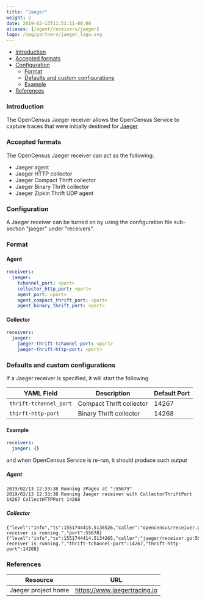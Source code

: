 ```yaml
---
title: "Jaeger"
weight: 2
date: 2019-02-13T11:51:11-08:00
aliases: [/agent/receivers/jaeger]
logo: /img/partners/jaeger_logo.svg
---
```


- [Introduction](#introduction)
- [Accepted formats](#accepted-formats)
- [Configuration](#configuration)
    - [Format](#format)
    - [Defaults and custom configurations](#defaults-and-custom-configurations)
    - [Example](#example)
- [References](#references)

### Introduction
The OpenCensus Jaeger receiver allows the OpenCensus Service to capture traces that were initially destined for [Jaeger](https://www.jaegertracing.io)

### Accepted formats

The OpenCensus Jaeger receiver can act as the following:

* Jaeger agent
* Jaeger HTTP collector
* Jaeger Compact Thrift collector
* Jaeger Binary Thrift collector
* Jaeger Zipkin Thrift UDP agent

### Configuration
A Jaeger receiver can be turned on by using the configuration file sub-section "jaeger" under "receivers".

### Format

#### Agent

```yaml
receivers:
  jaeger:
    tchannel_port: <port>
    collector_http_port: <port>
    agent_port: <port>
    agent_compact_thrift_port: <port>
    agent_binary_thrift_port: <port>
```

#### Collector

```yaml
receivers:
  jaeger:
    jaeger-thrift-tchannel-port: <port>
    jaeger-thrift-http-port: <port>
```

### Defaults and custom configurations

If a Jaeger receiver is specified, it will start the following

YAML Field|Description|Default Port
---|---|---
`thrift-tchannel_port`|Compact Thrift collector|14267
`thirft-http-port`|Binary Thrift collector|14268

#### Example

```yaml
receivers:
  jaeger: {}
```

and when OpenCensus Service is re-run, it should produce such output

##### Agent

```shell
2019/02/13 12:33:38 Running zPages at ":55679"
2019/02/13 12:33:38 Running Jaeger receiver with CollectorThriftPort 14267 CollectHTTPPort 14268
```

##### Collector

```shell
{"level":"info","ts":1551744415.5136526,"caller":"opencensus/receiver.go:62","msg":"OpenCensus receiver is running.","port":55678}
{"level":"info","ts":1551744414.5134265,"caller":"jaeger/receiver.go:58","msg":"Jaeger receiver is running.","thrift-tchannel-port":14267,"thrift-http-port":14268}
```

### References
Resource|URL
---|---
Jaeger project home|https://www.jaegertracing.io
